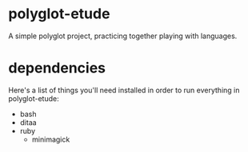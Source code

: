 polyglot-etude
==============

A simple polyglot project, practicing together playing with languages.


# dependencies

Here's a list of things you'll need installed in order to run everything in polyglot-etude: 

- bash
- ditaa
- ruby
  - minimagick
